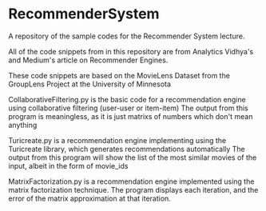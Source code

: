 # RecommenderSystem
A repository of the sample codes for the Recommender System lecture.

All of the code snippets from in this repository are from Analytics Vidhya's and Medium's
article on Recommender Engines.

These code snippets are based on the MovieLens Dataset from the GroupLens Project at the University of Minnesota

CollaborativeFiltering.py is the basic code for a recommendation engine using collaborative filtering (user-user or item-item)
The output from this program is meaningless, as it is just matrixs of numbers which don't mean anything

Turicreate.py is a recommendation engine implementing using the Turicreate library, which generates recommendations automatically
The output from this program will show the list of the most similar movies of the input, albeit in the form of movie_ids

MatrixFactorization.py is a recommendation engine implemented using the matrix factorization technique.
The program displays each iteration, and the error of the matrix approximation at that iteration.

